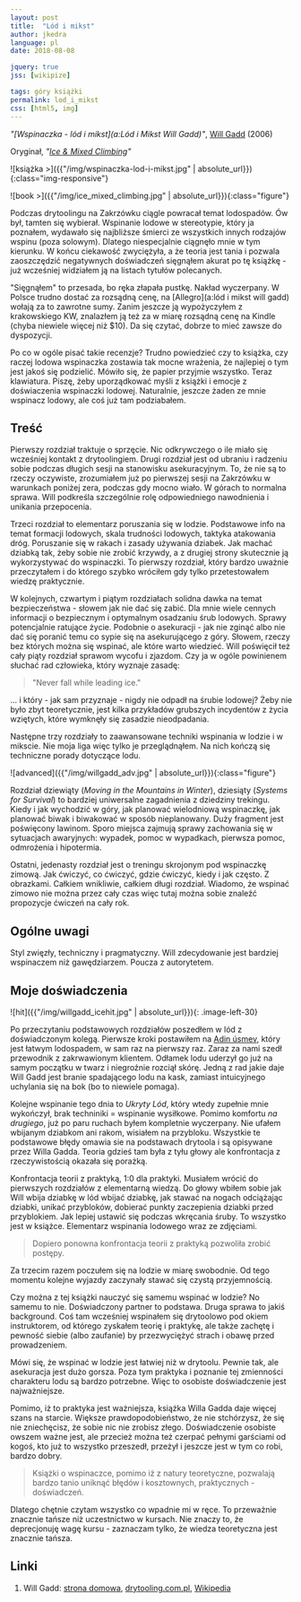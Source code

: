 ```yaml
---
layout: post
title:  "Lód i mikst"
author: jkedra
language: pl
date: 2018-08-08

jquery: true
jss: [wikipize]

tags: góry książki
permalink: lod_i_mikst
css: [html5, img]
---
```


_"[Wspinaczka - lód i mikst](a:Lód i Mikst Will Gadd)"_,
[Will Gadd](http://drytooling.com.pl/baza/ludzie/1103-will-gadd) (2006) 


Oryginał, _"[Ice & Mixed Climbing](https://www.amazon.com/Ice-Mixed-Climbing-Technique-Mountaineers/dp/089886769X)"_

![książka >]({{"/img/wspinaczka-lod-i-mikst.jpg" | absolute_url}}){:class="img-responsive"}

![book >]({{"/img/ice_mixed_climbing.jpg" | absolute_url}}){:class="figure"}

Podczas drytoolingu na Zakrzówku ciągle powracał temat lodospadów.
Ów był, tamten się wybierał. Wspinanie lodowe w stereotypie, który
ja poznałem, wydawało się najbliższe śmierci ze wszystkich innych rodzajów
wspinu (poza solowym). Dlatego niespecjalnie ciągnęło mnie w tym kierunku.
W końcu ciekawość zwyciężyła, a że teoria jest tania i pozwala zaoszczędzić
negatywnych doświadczeń sięgnąłem akurat po tę książkę - już wcześniej
widziałem ją na listach tytułów polecanych.

"Sięgnąłem" to przesada, bo ręka złapała pustkę. Nakład wyczerpany.
W Polsce trudno dostać za rozsądną cenę, na [Allegro](a:lód i mikst will gadd)
wołają za to zawrotne sumy. Zanim jeszcze ją wypożyczyłem z krakowskiego KW,
znalazłem ją też za w miarę rozsądną cenę na Kindle (chyba niewiele więcej
niż $10). Da się czytać, dobrze to mieć zawsze do dyspozycji.

Po co w ogóle pisać takie recenzje? Trudno powiedzieć czy to książka, czy
raczej lodowa wspinaczka zostawia tak mocne wrażenia, że najlepiej o tym jest
jakoś się podzielić. Mówiło się, że papier przyjmie wszystko.  Teraz
klawiatura. Piszę, żeby uporządkować myśli z książki i emocje z doświaczenia
wspinaczki lodowej. Naturalnie, jeszcze żaden ze mnie wspinacz lodowy, ale
coś już tam podziabałem.

## Treść

Pierwszy rozdział traktuje o sprzęcie. Nic odkrywczego o ile miało się
wcześniej kontakt z drytoolingiem. Drugi rozdział jest od ubraniu i radzeniu
sobie podczas długich sesji na stanowisku asekuracyjnym. To, że nie są to
rzeczy oczywiste, zrozumiałem już po pierwszej sesji na Zakrzówku w warunkach
poniżej zera, podczas gdy mocno wiało. W górach to normalna sprawa.  Will
podkreśla szczególnie rolę odpowiedniego nawodnienia i unikania przepocenia.

Trzeci rozdział to elementarz poruszania się w lodzie. Podstawowe info na temat
formacji lodowych, skala trudności lodowych, taktyka atakowania dróg.
Poruszanie się w rakach i zasady używania dziabek. Jak machać dziabką tak, żeby
sobie nie zrobić krzywdy, a z drugiej strony skutecznie ją wykorzystywać do
wspinaczki. To pierwszy rozdział, który bardzo uważnie przeczytałem i do
którego szybko wróciłem gdy tylko przetestowałem wiedzę praktycznie.

W kolejnych, czwartym i piątym rozdziałach solidna dawka na temat
bezpieczeństwa - słowem jak nie dać się zabić. Dla mnie wiele cennych
informacji o bezpiecznym i optymalnym osadzaniu śrub lodowych. Sprawy
potencjalnie ratujące życie.  Podobnie o asekuracji - jak nie zginąć albo nie
dać się poranić temu co sypie się na asekurującego z góry. Słowem, rzeczy bez
których można się wspinać, ale które warto wiedzieć. Will poświęcił też cały
piąty rozdział sprawom wycofu i zjazdom. Czy ja w ogóle powinienem słuchać rad
człowieka, który wyznaje zasadę:

<blockquote>
"Never fall while leading ice."
</blockquote>

... i który - jak sam przyznaje - nigdy nie odpadł na śrubie lodowej?
Żeby nie było zbyt teoretycznie, jest kilka przykładów grubszych incydentów
z życia wziętych, które wymknęły się zasadzie nieodpadania.


Następne trzy rozdziały to zaawansowane techniki wspinania w lodzie
i w mikscie. Nie moja liga więc tylko je przeglądnąłem. Na nich kończą
się techniczne porady dotyczące lodu.

![advanced]({{"/img/willgadd_adv.jpg" | absolute_url}}){:class="figure"}

Rozdział dziewiąty (_Moving in the Mountains in Winter_), dziesiąty
(_Systems for Survival_) to bardziej uniwersalne zagadnienia z dziedziny
trekingu. Kiedy i jak wychodzić w góry, jak planować wielodniową wspinaczkę,
jak planować biwak i biwakować w sposób nieplanowany. Duży fragment jest
poświęcony lawinom. Sporo miejsca zajmują sprawy zachowania się w sytuacjach
awaryjnych: wypadek, pomoc w wypadkach, pierwsza pomoc,
odmrożenia i hipotermia.

Ostatni, jedenasty rozdział jest o treningu skrojonym pod wspinaczkę zimową.
Jak ćwiczyć, co ćwiczyć, gdzie ćwiczyć, kiedy i jak często. Z obrazkami.
Całkiem wnikliwie, całkiem długi rozdział. Wiadomo, że wspinać zimowo nie można
przez cały czas więc tutaj można sobie znaleźć propozycje ćwiczeń na cały rok.


## Ogólne uwagi

Styl zwięzły, techniczny i pragmatyczny. Will zdecydowanie jest bardziej
wspinaczem niż gawędziarzem. Poucza z autorytetem.

## Moje doświadczenia

![hit]({{"/img/willgadd_icehit.jpg" | absolute_url}}){: .image-left-30}

Po przeczytaniu podstawowych rozdziałów poszedłem w lód z doświadczonym
kolegą. Pierwsze kroki postawiłem na [Adin úsmev][adin], który jest łatwym
lodospadem, w sam raz na pierwszy raz. Zaraz za nami szedł przewodnik z
zakrwawionym klientem. Odłamek lodu uderzył go już na samym początku w twarz
i niegroźnie rozciął skórę. Jedną z rad jakie daje Will Gadd jest branie
spadającego lodu na kask, zamiast intuicyjnego uchylania się na bok
(bo to niewiele pomaga).

Kolejne wspinanie tego dnia to _Ukryty Lód_, który wtedy zupełnie mnie
wykończył, brak techniniki = wspinanie wysiłkowe. Pomimo komfortu _na
drugiego_, już po paru ruchach byłem kompletnie wyczerpany. Nie ufałem wbijanym
dziabkom ani rakom, wisiałem na przybloku. Wszystkie te podstawowe błędy omawia
sie na podstawach drytoola i są opisywane przez Willa Gadda. Teoria gdzieś tam
była z tyłu głowy ale konfrontacja z rzeczywistością okazała się porażką.

Konfrontacja teorii z praktyką, 1:0 dla praktyki. Musiałem wrócić do pierwszych
rozdziałów z elementarną wiedzą. Do głowy wbiłem sobie jak Will wbija dziabkę w
lód wbijać dziabkę, jak stawać na nogach odciążając dziabki, unikać przybloków,
dobierać punkty zaczepienia dziabki przed przyblokiem. Jak lepiej ustawić się
podczas wkręcania śruby. To wszystko jest w książce. Elementarz wspinania
lodowego wraz ze zdjęciami.

<blockquote>
Dopiero ponowna konfrontacja teorii z praktyką pozwoliła zrobić postępy.
</blockquote>

Za trzecim razem poczułem się na lodzie w miarę swobodnie.
Od tego momentu kolejne wyjazdy zaczynały stawać się czystą przyjemnością.

Czy można z tej książki nauczyć się samemu wspinać w lodzie? No samemu to
nie. Doświadczony partner to podstawa. Druga sprawa to jakiś background.
Coś tam wcześniej wspinałem się drytoolowo pod okiem instruktorem, od którego
zyskałem teorię i praktykę, ale także zachętę i pewność siebie (albo zaufanie)
by przezwyciężyć strach i obawę przed prowadzeniem.

Mówi się, że wspinać w lodzie jest łatwiej niż w drytoolu. Pewnie tak, ale
asekuracja jest dużo gorsza. Poza tym praktyka i poznanie tej zmienności
charakteru lodu są bardzo potrzebne. Więc to osobiste doświadczenie jest
najważniejsze.

Pomimo, iż to praktyka jest ważniejsza, książka Willa Gadda daje więcej szans
na starcie. Większe prawdopodobieństwo, że nie stchórzysz, że się nie
zniechęcisz, że sobie nic nie zrobisz złego. Doświadczenie osobiste owszem
ważne jest, ale przecież można też czerpać pełnymi garściami od kogoś,
kto już to wszystko przeszedł, przeżył i jeszcze jest w tym co robi,
bardzo dobry.

<blockquote>
Książki o wspinaczce, pomimo iż z natury teoretyczne, pozwalają
bardzo tanio uniknąć błędów i kosztownych, praktycznych - doświadczeń.
</blockquote>

Dlatego chętnie czytam wszystko co wpadnie mi w ręce. To przeważnie
znacznie tańsze niż uczestnictwo w kursach. Nie znaczy to, że deprecjonuję
wagę kursu - zaznaczam tylko, że wiedza teoretyczna jest znacznie tańsza.


[adin]: http://drytooling.com.pl/baza/topo/lodospady/biala-woda/533-adin-usmev

## Linki

1. Will Gadd: [strona domowa](http://willgadd.com/),
   [drytooling.com.pl](http://drytooling.com.pl/baza/ludzie/1103-will-gadd),
   [Wikipedia](we:Will_Gadd)
